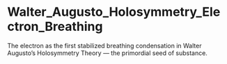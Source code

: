 # Walter_Augusto_Holosymmetry_Electron_Breathing
The electron as the first stabilized breathing condensation in Walter Augusto’s Holosymmetry Theory — the primordial seed of substance.
